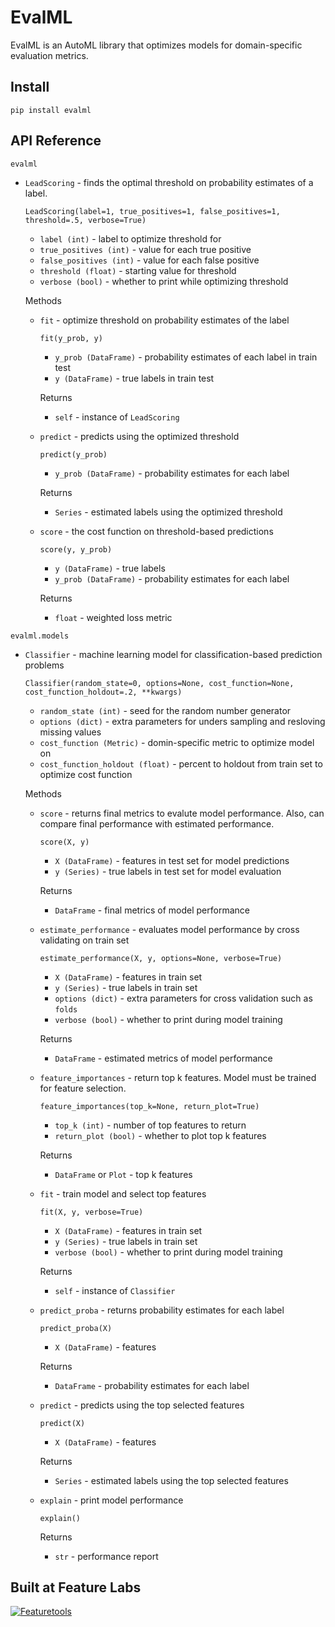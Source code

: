 # EvalML

EvalML is an AutoML library that optimizes models for domain-specific evaluation metrics.

## Install
```shell
pip install evalml
```

## API Reference

`evalml`

- `LeadScoring` - finds the optimal threshold on probability estimates of a label.
    ```
    LeadScoring(label=1, true_positives=1, false_positives=1, threshold=.5, verbose=True)
    ```
    - `label (int)` - label to optimize threshold for
    - `true_positives (int)` - value for each true positive
    - `false_positives (int)` - value for each false positive
    - `threshold (float)` - starting value for threshold
    - `verbose (bool)` - whether to print while optimizing threshold

    Methods
    - `fit` - optimize threshold on probability estimates of the label
        ```
        fit(y_prob, y)
        ```
        - `y_prob (DataFrame)` - probability estimates of each label in train test
        - `y (DataFrame)` - true labels in train test

        Returns
        - `self` - instance of `LeadScoring`
    
    - `predict` - predicts using the optimized threshold
        ```
        predict(y_prob)
        ```
        - `y_prob (DataFrame)` - probability estimates for each label

        Returns
        - `Series` - estimated labels using the optimized threshold
    - `score` - the cost function on threshold-based predictions
        ```
        score(y, y_prob)
        ```
        - `y (DataFrame)` - true labels
        - `y_prob (DataFrame)` - probability estimates for each label

        Returns
        - `float` - weighted loss metric

`evalml.models`

- `Classifier` - machine learning model for classification-based prediction problems
    ```
    Classifier(random_state=0, options=None, cost_function=None, cost_function_holdout=.2, **kwargs)
    ```
    - `random_state (int)` - seed for the random number generator
    - `options (dict)` - extra parameters for unders sampling and resloving missing values
    - `cost_function (Metric)` - domin-specific metric to optimize model on
    - `cost_function_holdout (float)` - percent to holdout from train set to optimize cost function

    Methods
    - `score` - returns final metrics to evalute model performance. Also, can compare final performance with estimated performance.
        ```
        score(X, y)
        ```
        - `X (DataFrame)` - features in test set for model predictions
        - `y (Series)` - true labels in test set for model evaluation

        Returns
        - `DataFrame` - final metrics of model performance
    - `estimate_performance` - evaluates model performance by cross validating on train set
        ```
        estimate_performance(X, y, options=None, verbose=True)
        ```
        - `X (DataFrame)` - features in train set
        - `y (Series)` - true labels in train set
        - `options (dict)` - extra parameters for cross validation such as `folds`
        - `verbose (bool)` - whether to print during model training

        Returns
        - `DataFrame` - estimated metrics of model performance
    - `feature_importances` - return top k features. Model must be trained for feature selection.
        ```
        feature_importances(top_k=None, return_plot=True)
        ```
        - `top_k (int)` - number of top features to return
        - `return_plot (bool)` - whether to plot top k features

        Returns
        - `DataFrame` or `Plot` - top k features
    - `fit` - train model and select top features
        ```
        fit(X, y, verbose=True)
        ```
        - `X (DataFrame)` - features in train set
        - `y (Series)` - true labels in train set
        - `verbose (bool)` - whether to print during model training

        Returns
        - `self` - instance of `Classifier`
    - `predict_proba` - returns probability estimates for each label
        ```
        predict_proba(X)
        ```
        - `X (DataFrame)` - features

        Returns
        - `DataFrame` - probability estimates for each label
    - `predict` - predicts using the top selected features
        ```
        predict(X)
        ```
        - `X (DataFrame)` - features

        Returns
        - `Series` - estimated labels using the top selected features
    - `explain` - print model performance
        ```
        explain()
        ```
        Returns
        - `str` - performance report



## Built at Feature Labs
<a href="https://www.featurelabs.com/">
    <img src="http://www.featurelabs.com/wp-content/uploads/2017/12/logo.png" alt="Featuretools" />
</a>
